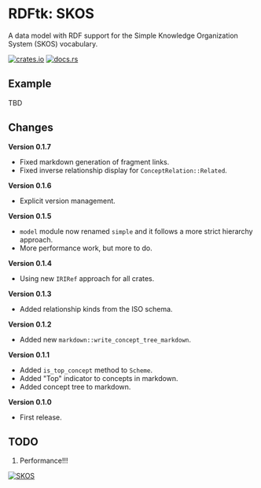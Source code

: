 # RDFtk: SKOS

A data model with RDF support for the Simple Knowledge Organization System (SKOS) vocabulary.

[![crates.io](https://img.shields.io/crates/v/rdftk_skos.svg)](https://crates.io/crates/rdftk_skos)
[![docs.rs](https://docs.rs/rdftk_skos/badge.svg)](https://docs.rs/rdftk_skos)

## Example

TBD

## Changes

**Version 0.1.7**

* Fixed markdown generation of fragment links.
* Fixed inverse relationship display for `ConceptRelation::Related`.

**Version 0.1.6**

* Explicit version management.

**Version 0.1.5**

* `model` module now renamed `simple` and it follows a more strict hierarchy approach.
* More performance work, but more to do.

**Version 0.1.4**

* Using new `IRIRef` approach for all crates.

**Version 0.1.3**

* Added relationship kinds from the ISO schema.

**Version 0.1.2**

* Added new `markdown::write_concept_tree_markdown`.

**Version 0.1.1**

* Added `is_top_concept` method to `Scheme`.
* Added "Top" indicator to concepts in markdown.
* Added concept tree to markdown.

**Version 0.1.0**

* First release.

## TODO

1. Performance!!! 

[![SKOS](https://www.w3.org/Icons/SW/Buttons/sw-skos-blue.png)](http://www.w3.org/2001/sw/wiki/SKOS)
